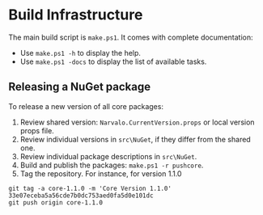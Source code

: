 Build Infrastructure
====================

The main build script is `make.ps1`. It comes with complete documentation:
- Use `make.ps1 -h` to display the help.
- Use `make.ps1 -docs` to display the list of available tasks.

Releasing a NuGet package
-------------------------

To release a new version of all core packages:

1. Review shared version: `Narvalo.CurrentVersion.props` or local version props file.
2. Review individual versions in `src\NuGet`, if they differ from the shared one.
3. Review individual package descriptions in `src\NuGet`.
4. Build and publish the packages: `make.ps1 -r pushcore`.
5. Tag the repository. For instance, for version 1.1.0
```
git tag -a core-1.1.0 -m 'Core Version 1.1.0' 33e07eceba5a56cde7b0dc753aed0fa5d0e101dc
git push origin core-1.1.0
```


